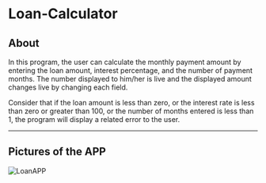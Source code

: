 # Loan-Calculator
## About
In this program, the user can calculate the monthly payment amount by entering the loan amount, interest percentage, and the number of payment months. The number displayed to him/her is live and the displayed amount changes live by changing each field.

Consider that if the loan amount is less than zero, or the interest rate is less than zero or greater than 100, or the number of months entered is less than 1, the program will display a related error to the user.
***
## Pictures of the APP
![LoanAPP](https://github.com/arimoa/Loan-Calculator/assets/134084996/7dc2161b-d187-49b9-87f9-67f6f5897c94)

